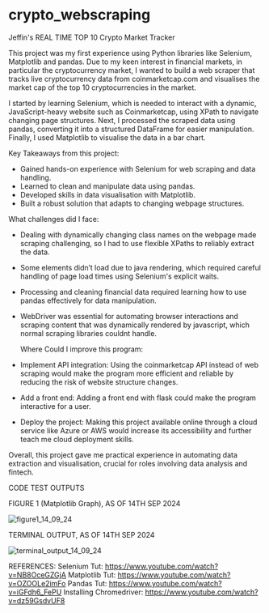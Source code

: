 # crypto_webscraping

Jeffin's REAL TIME TOP 10 Crypto Market Tracker

This project was my first experience using Python libraries like Selenium, Matplotlib and pandas. Due
to my keen interest in financial markets, in particular the cryptocurrency market, I wanted to build 
a web scraper that tracks live cryptocurrency data from coinmarketcap.com and visualises the market cap
of the top 10 cryptocurrencies in the market.

I started by learning Selenium, which is needed to interact with a dynamic, JavaScript-heavy website such
as Coinmarketcap, using XPath to navigate changing page structures. 
Next, I processed the scraped data using pandas, converting it into a structured DataFrame for easier manipulation. 
Finally, I used Matplotlib to visualise the data in a bar chart.

Key Takeaways from this project:
- Gained hands-on experience with Selenium for web scraping and data handling.
- Learned to clean and manipulate data using pandas.
- Developed skills in data visualisation with Matplotlib.
- Built a robust solution that adapts to changing webpage structures.

What challenges did I face:
- Dealing with dynamically changing class names on the webpage made scraping challenging, so I had to use 
  flexible XPaths to reliably extract the data.
- Some elements didn’t load due to java rendering, which required careful handling of page load times 
  using Selenium's explicit waits.
- Processing and cleaning financial data required learning how to use pandas effectively for data manipulation.
- WebDriver was essential for automating browser interactions and scraping content that was dynamically rendered 
  by javascript, which normal scraping libraries couldnt handle.

  Where Could I improve this program:
- Implement API integration: Using the coinmarketcap API instead of web scraping would make the program more 
  efficient and reliable by reducing the risk of website structure changes.
- Add a front end: Adding a front end with flask could make the program interactive for a user.
- Deploy the project: Making this project available online through a cloud service like Azure or AWS would increase 
  its accessibility and further teach me cloud deployment skills.


Overall, this project gave me practical experience in automating data extraction and visualisation, crucial for roles 
involving data analysis and fintech.

CODE TEST OUTPUTS

FIGURE 1 (Matplotlib Graph), AS OF 14TH SEP 2024

![figure1_14_09_24](https://github.com/user-attachments/assets/739f2540-cb96-4d16-910a-ee443d5c3592)

TERMINAL OUTPUT, AS OF 14TH SEP 2024

![terminal_output_14_09_24](https://github.com/user-attachments/assets/c35868cf-9390-4eb3-8d1a-f9721f6ab8be)

REFERENCES:
Selenium Tut: https://www.youtube.com/watch?v=NB8OceGZGjA
Matplotlib Tut: https://www.youtube.com/watch?v=OZOOLe2imFo
Pandas Tut: https://www.youtube.com/watch?v=iGFdh6_FePU
Installing Chromedriver: https://www.youtube.com/watch?v=dz59GsdvUF8
